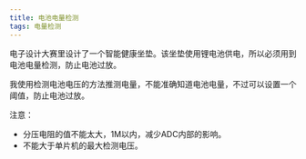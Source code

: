 ```yaml
---
title: 电池电量检测
tags: 电量检测
---
```


电子设计大赛里设计了一个智能健康坐垫。该坐垫使用锂电池供电，所以必须用到电池电量检测，防止电池过放。

我使用检测电池电压的方法推测电量，不能准确知道电池电量，不过可以设置一个阈值，防止电池过放。

注意：

 - 分压电阻的值不能太大，1M以内，减少ADC内部的影响。
 - 不能大于单片机的最大检测电压。

